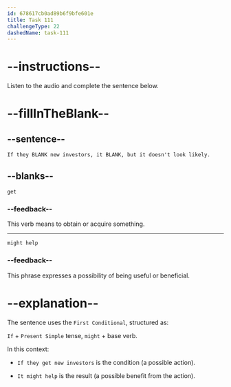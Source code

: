 ```yaml
---
id: 678617cb0ad89b6f9bfe601e
title: Task 111
challengeType: 22
dashedName: task-111
---
```


<!-- (Audio) Tom: If they get new investors, it might help, but it doesn't look likely. -->

# --instructions--

Listen to the audio and complete the sentence below.

# --fillInTheBlank--

## --sentence--

`If they BLANK new investors, it BLANK, but it doesn't look likely.`

## --blanks--

`get`

### --feedback--

This verb means to obtain or acquire something.

---

`might help`

### --feedback--

This phrase expresses a possibility of being useful or beneficial.

# --explanation--

The sentence uses the `First Conditional`, structured as:

`If` + `Present Simple` tense, `might` + base verb.

In this context:

- `If they get new investors` is the condition (a possible action).

- `It might help` is the result (a possible benefit from the action).
